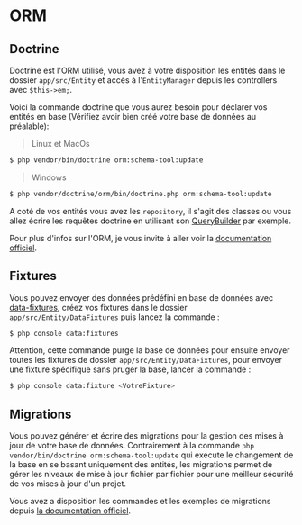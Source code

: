 # ORM

## Doctrine

Doctrine est l'ORM utilisé, vous avez à votre disposition les entités dans le dossier `app/src/Entity` et accès à l'`EntityManager` depuis les controllers avec `$this->em;`.

Voici la commande doctrine que vous aurez besoin pour déclarer vos entités en base (Vérifiez avoir bien créé votre base de données au préalable):
> Linux et MacOs
``` bash
$ php vendor/bin/doctrine orm:schema-tool:update
```
> Windows
``` bash
$ php vendor/doctrine/orm/bin/doctrine.php orm:schema-tool:update
```

A coté de vos entités vous avez les `repository`, il s'agit des classes ou vous allez écrire les requêtes doctrine en utilisant son [QueryBuilder](https://www.doctrine-project.org/projects/doctrine-orm/en/2.7/reference/query-builder.html#the-querybuilder) par exemple.

Pour plus d'infos sur l'ORM, je vous invite à aller voir la [documentation officiel](http://docs.doctrine-project.org/projects/doctrine-orm/en/latest/).

## Fixtures

Vous pouvez envoyer des données prédéfini en base de données avec [data-fixtures](https://github.com/doctrine/data-fixtures), créez vos fixtures dans le dossier `app/src/Entity/DataFixtures` puis lancez la commande :

``` bash
$ php console data:fixtures
```

Attention, cette commande purge la base de données pour ensuite envoyer toutes les fixtures de dossier `app/src/Entity/DataFixtures`, pour envoyer une fixture spécifique sans pruger la base, lancer la commande :

``` bash
$ php console data:fixture <VotreFixture>
```

## Migrations

Vous pouvez générer et écrire des migrations pour la gestion des mises à jour de votre base de données. Contrairement à la commande `php vendor/bin/doctrine orm:schema-tool:update` qui execute le changement de la base en se basant uniquement des entités, les migrations permet de gérer les niveaux de mise à jour fichier par fichier pour une meilleur sécurité de vos mises à jour d'un projet.

Vous avez a disposition les commandes et les exemples de migrations depuis [la documentation officiel](https://www.doctrine-project.org/projects/doctrine-migrations/en/2.1/reference/migration-classes.html#migration-classes).
